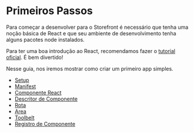 # Primeiros Passos

Para começar a desenvolver para o Storefront é necessário que tenha uma noção básica de React e que seu ambiente de desenvolvimento tenha alguns pacotes node instalados.

Para ter uma boa introdução ao React, recomendamos fazer o [tutorial oficial](http://facebook.github.io/react/docs/tutorial.html). É bem divertido!

Nesse guia, nos iremos mostrar como criar um primeiro app simples.

- [Setup](setup.md)
- [Manifest](manifest.md)
- [Componente React](componente-react.md)
- [Descritor de Componente](descritor-de-componente.md)
- [Rota](rota.md)
- [Area](area.md)
- [Toolbelt](toolbelt.md)
- [Registro de Componente](registro-de-componente.md)
